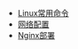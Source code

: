 - [Linux常用命令](/0-article/server/Linux常用命令.md)
- [网络配置](/0-article/server/网络配置.md)
- [Nginx部署](/0-article/server/Nginx部署.md)


